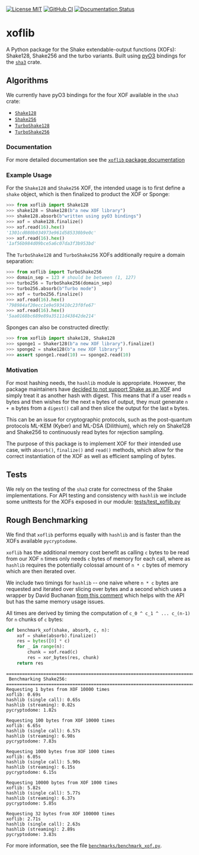 [![License MIT](https://img.shields.io/badge/License-MIT-brightgreen.svg)](https://github.com/GiacomoPope/xoflib/blob/main/LICENSE)
[![GitHub CI](https://github.com/GiacomoPope/xoflib/actions/workflows/CI.yml/badge.svg?branch=main)](https://github.com/GiacomoPope/xoflib/actions/workflows/CI.yml)
[![Documentation Status](https://readthedocs.org/projects/xoflib/badge/?version=latest)](https://xoflib.readthedocs.io/en/latest/?badge=latest)

# xoflib

A Python package for the Shake extendable-output functions (XOFs): Shake128,
Shake256 and the turbo variants. Built using
[pyO3](https://github.com/PyO3/pyo3) bindings for the
[`sha3`](https://docs.rs/sha3/latest/sha3/) crate.

## Algorithms

We currently have pyO3 bindings for the four XOF available in the `sha3` crate:

- [`Shake128`](https://xoflib.readthedocs.io/en/latest/xoflib.html#xoflib.Shake128)
- [`Shake256`](https://xoflib.readthedocs.io/en/latest/xoflib.html#xoflib.Shake256)
- [`TurboShake128`](https://xoflib.readthedocs.io/en/latest/xoflib.html#xoflib.TurboShake128)
- [`TurboShake256`](https://xoflib.readthedocs.io/en/latest/xoflib.html#xoflib.TurboShake256)

### Documentation

For more detailed documentation see the [`xoflib` package documentation](https://xoflib.readthedocs.io/en/latest/xoflib.html)

### Example Usage

For the `Shake128` and `Shake256` XOF, the intended usage is to first define a `shake` object, which is then finalized to product the XOF or Sponge:

```py
>>> from xoflib import Shake128
>>> shake128 = Shake128(b"a new XOF library")
>>> shake128.absorb(b"written using pyO3 bindings")
>>> xof = shake128.finalize()
>>> xof.read(16).hex()
'1301cd080b034973e961d585330b9e0c'
>>> xof.read(16).hex()
'1af56b984d09bce5a6c07da3f3b953bd'
```

The `TurboShake128` and `TurboShake256` XOFs additionally require a domain separation:

```py
>>> from xoflib import TurboShake256
>>> domain_sep = 123 # should be between (1, 127)
>>> turbo256 = TurboShake256(domain_sep)
>>> turbo256.absorb(b"Turbo mode")
>>> xof = turbo256.finalize()
>>> xof.read(16).hex()
'798984af20ecc1e9e593410c23f0fe67'
>>> xof.read(16).hex()
'5aa0168bc689e89a35111d43842de214'
```

Sponges can also be constructed directly:

```py
>>> from xoflib import shake128, Shake128
>>> sponge1 = Shaker128(b"a new XOF library").finalize()
>>> sponge2 = shake128(b"a new XOF library")
>>> assert sponge1.read(10) == sponge2.read(10)
```

### Motivation

For most hashing needs, the `hashlib` module is appropriate. However, the
package maintainers have 
[decided to not support Shake as an XOF](https://github.com/python/cpython/issues/82198) 
and simply treat it as another hash with digest. This means that if a user reads
`n` bytes and then wishes for the next `m` bytes of output, they must generate
`n + m` bytes from a `digest()` call and then slice the output for the last `m`
bytes.

This can be an issue for cryptographic protocols, such as the post-quantum
protocols ML-KEM (Kyber) and ML-DSA (Dilithium), which rely on Shake128 and
Shake256 to continuously read bytes for rejection sampling.

The purpose of this package is to implement XOF for their intended use case, with `absorb()`, `finalize()` and `read()` methods, which allow for the correct instantiation of the XOF as well as efficient sampling of bytes.

## Tests

We rely on the testing of the `sha3` crate for correctness of the Shake implementations. For API testing and consistency with `hashlib` we include some unittests for the XOFs exposed in our module: [tests/test_xoflib.py](https://github.com/GiacomoPope/xoflib/blob/main/tests/test_xoflib.py)

## Rough Benchmarking

We find that `xoflib` performs equally with `hashlib` and is faster than the XOFs available `pycryptodome`.

`xoflib` has the additional memory cost benefit as calling `c` bytes to be read from our XOF `n` times only needs `c` bytes of memory for each call, where as `hashlib` requires the potentially colossal amount of `n * c` bytes of memory which are then iterated over.

We include two timings for `hashlib` -- one naive where `n * c` bytes are requested and iterated over slicing over bytes and a second which uses a wrapper by David Buchanan
[from this comment](https://github.com/pyca/cryptography/issues/9185#issuecomment-1868518432) which helps with the API but has the same memory usage issues.

All times are derived by timing the computation of `c_0 ^ c_1 ^ ... c_(n-1)` for `n` chunks of `c` bytes:

```py
def benchmark_xof(shake, absorb, c, n):
    xof = shake(absorb).finalize()
    res = bytes([0] * c)
    for _ in range(n):
        chunk = xof.read(c)
        res = xor_bytes(res, chunk)
    return res
```

```
================================================================================
 Benchmarking Shake256: 
================================================================================
Requesting 1 bytes from XOF 10000 times
xoflib: 0.69s
hashlib (single call): 0.65s
hashlib (streaming): 0.82s
pycryptodome: 1.82s

Requesting 100 bytes from XOF 10000 times
xoflib: 6.65s
hashlib (single call): 6.57s
hashlib (streaming): 6.98s
pycryptodome: 7.83s

Requesting 1000 bytes from XOF 1000 times
xoflib: 6.05s
hashlib (single call): 5.90s
hashlib (streaming): 6.15s
pycryptodome: 6.15s

Requesting 10000 bytes from XOF 1000 times
xoflib: 5.82s
hashlib (single call): 5.77s
hashlib (streaming): 6.37s
pycryptodome: 5.85s

Requesting 32 bytes from XOF 100000 times
xoflib: 2.71s
hashlib (single call): 2.63s
hashlib (streaming): 2.89s
pycryptodome: 3.83s
```

For more information, see the file [`benchmarks/benchmark_xof.py`](https://github.com/GiacomoPope/xoflib/blob/main/benchmarks/benchmark_xof.py).
